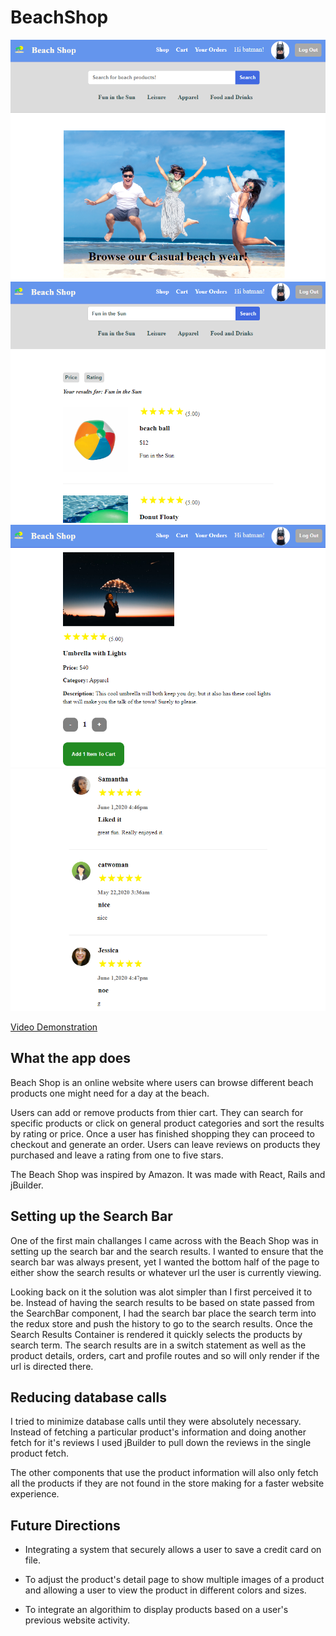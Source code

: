 # BeachShop

![sample image](cropped2.png)
![sample image](cropped3.png)
![sample image](cropped4.png)
![sample image](cropped5.png)

[Video Demonstration](https://m.youtube.com/watch?v=YGa59yo1Z0k)


## What the app does

Beach Shop is an online website where users can browse different beach products one might need for a day at the beach. 

Users can add or remove products from thier cart. They can search for specific products or click on general product categories and sort the results by rating or price. Once a user has finished shopping  they can proceed to checkout and generate an order. Users can leave reviews on products they purchased and leave a rating from one to five stars.

The Beach Shop was inspired by Amazon. It was made with React, Rails and jBuilder. 

## Setting up the Search Bar

One of the first main challanges I came across with the Beach Shop was in setting up the search bar and the search results. I wanted to ensure that the search bar was always present, yet I wanted the bottom half of the page to either show the search results or whatever url the user is currently viewing. 

Looking back on it the solution was alot simpler than I first perceived it to be. Instead of having the search results to be based on state passed from the SearchBar component, I had the search bar place the search term into the redux store and push the history to go to the search results. Once the Search Results Container is rendered it quickly selects the products by search term. The search results are in a switch statement as well as the  product details, orders, cart and profile routes and so will only render if the url is directed there.

## Reducing database calls

I tried to minimize database calls until they were absolutely necessary. Instead of fetching a particular product's information and doing another fetch for it's reviews I used jBuilder to pull down the reviews in the single product fetch.

The other components that use the product information will also only fetch all the products if they are not found in the store  making for a faster website experience.

## Future Directions

- Integrating a system that securely allows a user to save a credit card on file.

- To adjust the product's detail page to show multiple images of a product and allowing a user to view the product in different colors and sizes.

- To integrate an algorithim to display products based on a user's previous website activity.

 	
